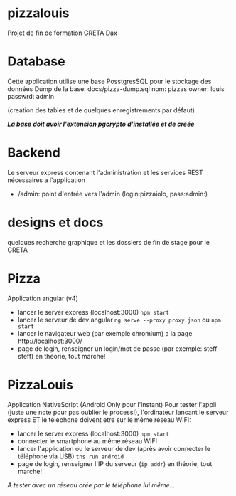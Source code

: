 # pizzalouis
Projet de fin de formation GRETA Dax

# Database
Cette application utilise une base PosstgresSQL pour le stockage des données
Dump de la base: docs/pizza-dump.sql
nom: pizzas
owner: louis
passwrd: admin

(creation des tables et de quelques enregistrements par défaut)

***La base doit avoir l'extension pgcrypto d'installée et de créée***

# Backend
Le serveur express contenant l'administration et les services REST nécessaires a l'application
* /admin: point d'entrée vers l'admin (login:pizzaiolo, pass:admin:)

# designs et docs
quelques recherche graphique et les dossiers de fin de stage pour le GRETA

# Pizza
Application angular (v4)
* lancer le server express (localhost:3000)
`npm start`
* lancer le serveur de dev angular 
`ng serve --proxy proxy.json` ou `npm start`
* lancer le navigateur web (par exemple chromium) a la page http://localhost:3000/
* page de login, renseigner un login/mot de passe (par exemple: steff steff)
en théorie, tout marche!

# PizzaLouis
Application NativeScript (Android Only pour l'instant)
Pour tester l'appli (juste une note pour pas oublier le process!), l'ordinateur lancant le serveur express ET le téléphone doivent etre sur le même réseau WIFI:
* lancer le server express (localhost:3000)
`npm start`
* connecter le smartphone au même réseau WIFI
* lancer l'application ou le serveur de dev (après avoir connecter le téléphone via USB)
`tns run android`
* page de login, renseigner l'IP du serveur (`ip addr`)
en théorie, tout marche!

*A tester avec un réseau crée par le téléphone lui même...*
